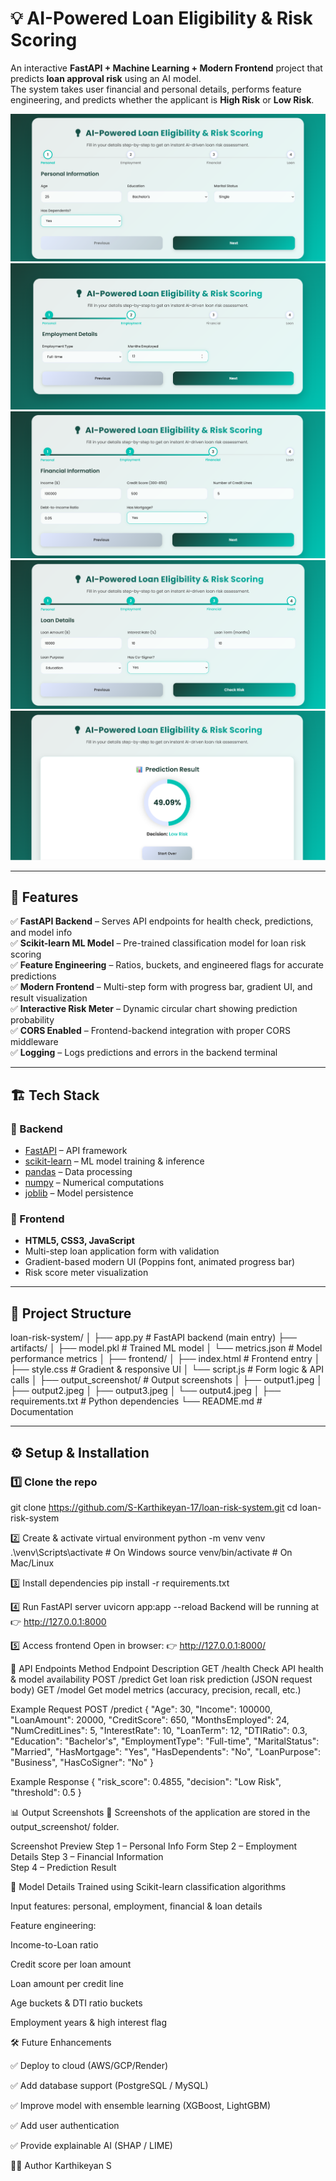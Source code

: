 # 💡 AI-Powered Loan Eligibility & Risk Scoring  

An interactive **FastAPI + Machine Learning + Modern Frontend** project that predicts **loan approval risk** using an AI model.  
The system takes user financial and personal details, performs feature engineering, and predicts whether the applicant is **High Risk** or **Low Risk**.  

![Personal Information](output_screenshots/output1.png)
![Employment Details](output_screenshots/output2.png)
![Financial Information](output_screenshots/output3.png)
![Loan Details](output_screenshots/output4.png)
![Prediction](output_screenshots/output5.png)


---

## 📌 Features  

✅ **FastAPI Backend** – Serves API endpoints for health check, predictions, and model info  
✅ **Scikit-learn ML Model** – Pre-trained classification model for loan risk scoring  
✅ **Feature Engineering** – Ratios, buckets, and engineered flags for accurate predictions  
✅ **Modern Frontend** – Multi-step form with progress bar, gradient UI, and result visualization  
✅ **Interactive Risk Meter** – Dynamic circular chart showing prediction probability  
✅ **CORS Enabled** – Frontend-backend integration with proper CORS middleware  
✅ **Logging** – Logs predictions and errors in the backend terminal  

---

## 🏗️ Tech Stack  

### 🔹 Backend  
- [FastAPI](https://fastapi.tiangolo.com/) – API framework  
- [scikit-learn](https://scikit-learn.org/) – ML model training & inference  
- [pandas](https://pandas.pydata.org/) – Data processing  
- [numpy](https://numpy.org/) – Numerical computations  
- [joblib](https://joblib.readthedocs.io/) – Model persistence  

### 🔹 Frontend  
- **HTML5, CSS3, JavaScript**  
- Multi-step loan application form with validation  
- Gradient-based modern UI (Poppins font, animated progress bar)  
- Risk score meter visualization  

---

## 📂 Project Structure  

loan-risk-system/
│
├── app.py # FastAPI backend (main entry)
├── artifacts/
│ ├── model.pkl # Trained ML model
│ └── metrics.json # Model performance metrics
│
├── frontend/
│ ├── index.html # Frontend entry
│ ├── style.css # Gradient & responsive UI
│ └── script.js # Form logic & API calls
│
├── output_screenshot/ # Output screenshots
│ ├── output1.jpeg
│ ├── output2.jpeg
│ ├── output3.jpeg
│ └── output4.jpeg
│
├── requirements.txt # Python dependencies
└── README.md # Documentation

---

## ⚙️ Setup & Installation  

### 1️⃣ Clone the repo  
git clone https://github.com/S-Karthikeyan-17/loan-risk-system.git
cd loan-risk-system

2️⃣ Create & activate virtual environment
python -m venv venv
.\venv\Scripts\activate   # On Windows
source venv/bin/activate # On Mac/Linux

3️⃣ Install dependencies
pip install -r requirements.txt

4️⃣ Run FastAPI server
uvicorn app:app --reload
Backend will be running at 👉 http://127.0.0.1:8000

5️⃣ Access frontend
Open in browser:
👉 http://127.0.0.1:8000/

🚀 API Endpoints
Method	Endpoint	Description
GET	/health	Check API health & model availability
POST	/predict	Get loan risk prediction (JSON request body)
GET	/model	Get model metrics (accuracy, precision, recall, etc.)

Example Request
POST /predict
{
  "Age": 30,
  "Income": 100000,
  "LoanAmount": 20000,
  "CreditScore": 650,
  "MonthsEmployed": 24,
  "NumCreditLines": 5,
  "InterestRate": 10,
  "LoanTerm": 12,
  "DTIRatio": 0.3,
  "Education": "Bachelor's",
  "EmploymentType": "Full-time",
  "MaritalStatus": "Married",
  "HasMortgage": "Yes",
  "HasDependents": "No",
  "LoanPurpose": "Business",
  "HasCoSigner": "No"
}

Example Response
{
  "risk_score": 0.4855,
  "decision": "Low Risk",
  "threshold": 0.5
}

📊 Output Screenshots
📌 Screenshots of the application are stored in the output_screenshot/ folder.

Screenshot	Preview
Step 1 – Personal Info Form	
Step 2 – Employment Details	
Step 3 – Financial Information	
Step 4 – Prediction Result	

🧠 Model Details
Trained using Scikit-learn classification algorithms

Input features: personal, employment, financial & loan details

Feature engineering:

Income-to-Loan ratio

Credit score per loan amount

Loan amount per credit line

Age buckets & DTI ratio buckets

Employment years & high interest flag

🛠️ Future Enhancements

✅ Deploy to cloud (AWS/GCP/Render)

✅ Add database support (PostgreSQL / MySQL)

✅ Improve model with ensemble learning (XGBoost, LightGBM)

✅ Add user authentication

✅ Provide explainable AI (SHAP / LIME)

👨‍💻 Author
Karthikeyan S
